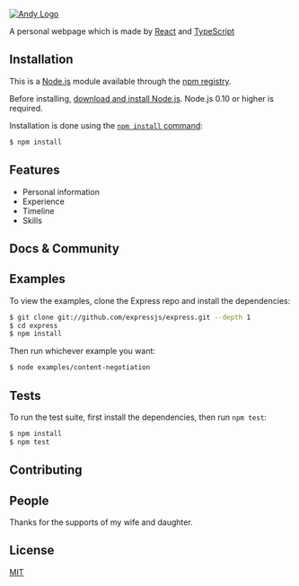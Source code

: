 [![Andy Logo](https://i.cloudup.com/zfY6lL7eFa-3000x3000.png)](http://f1982.com/)

  A personal webpage which is made by [React](https://reactjs.org/) and [TypeScript](https://www.typescriptlang.org/)


## Installation

This is a [Node.js](https://nodejs.org/en/) module available through the
[npm registry](https://www.npmjs.com/).

Before installing, [download and install Node.js](https://nodejs.org/en/download/).
Node.js 0.10 or higher is required.

Installation is done using the
[`npm install` command](https://docs.npmjs.com/getting-started/installing-npm-packages-locally):

```bash
$ npm install
```

## Features

  * Personal information
  * Experience
  * Timeline
  * Skills

## Docs & Community

## Examples

  To view the examples, clone the Express repo and install the dependencies:

```bash
$ git clone git://github.com/expressjs/express.git --depth 1
$ cd express
$ npm install
```

  Then run whichever example you want:

```bash
$ node examples/content-negotiation
```

## Tests

  To run the test suite, first install the dependencies, then run `npm test`:

```bash
$ npm install
$ npm test
```

## Contributing


## People

Thanks for the supports of my wife and daughter.

## License

  [MIT](LICENSE)

[npm-image]: https://img.shields.io/npm/v/express.svg
[npm-url]: https://npmjs.org/package/express